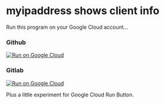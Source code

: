 # myipaddress shows client info

Run this program on your Google Cloud account...

### Github

[![Run on Google Cloud](https://storage.googleapis.com/cloudrun/button.svg)](https://console.cloud.google.com/cloudshell/editor?shellonly=true&cloudshell_image=gcr.io/cloudrun/button&cloudshell_git_repo=https://github.com/peterzandbergen/myipaddress.git)

### Gitlab

[![Run on Google Cloud](https://storage.googleapis.com/cloudrun/button.svg)](https://console.cloud.google.com/cloudshell/editor?shellonly=true&cloudshell_image=gcr.io/cloudrun/button&cloudshell_git_repo=https://gitlab.com/peterzandbergen/myipaddress.git)

Plus a little experiment for Google Cloud Run Button.